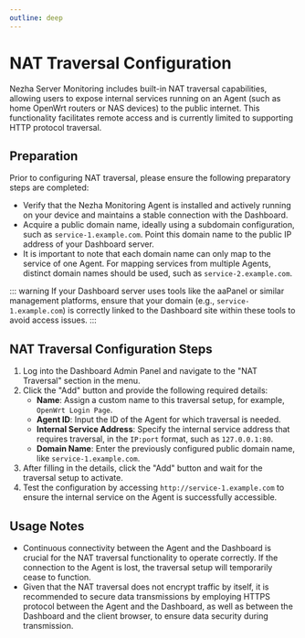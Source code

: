 ```yaml
---
outline: deep
---
```

# NAT Traversal Configuration

Nezha Server Monitoring includes built-in NAT traversal capabilities, allowing users to expose internal services running on an Agent (such as home OpenWrt routers or NAS devices) to the public internet. This functionality facilitates remote access and is currently limited to supporting HTTP protocol traversal.

## Preparation

Prior to configuring NAT traversal, please ensure the following preparatory steps are completed:

- Verify that the Nezha Monitoring Agent is installed and actively running on your device and maintains a stable connection with the Dashboard.
- Acquire a public domain name, ideally using a subdomain configuration, such as `service-1.example.com`. Point this domain name to the public IP address of your Dashboard server.
- It is important to note that each domain name can only map to the service of one Agent. For mapping services from multiple Agents, distinct domain names should be used, such as `service-2.example.com`.

::: warning
If your Dashboard server uses tools like the aaPanel or similar management platforms, ensure that your domain (e.g., `service-1.example.com`) is correctly linked to the Dashboard site within these tools to avoid access issues.
:::

## NAT Traversal Configuration Steps

1. Log into the Dashboard Admin Panel and navigate to the "NAT Traversal" section in the menu.
2. Click the "Add" button and provide the following required details:
   - **Name**: Assign a custom name to this traversal setup, for example, `OpenWrt Login Page`.
   - **Agent ID**: Input the ID of the Agent for which traversal is needed.
   - **Internal Service Address**: Specify the internal service address that requires traversal, in the `IP:port` format, such as `127.0.0.1:80`.
   - **Domain Name**: Enter the previously configured public domain name, like `service-1.example.com`.
3. After filling in the details, click the "Add" button and wait for the traversal setup to activate.
4. Test the configuration by accessing `http://service-1.example.com` to ensure the internal service on the Agent is successfully accessible.

## Usage Notes

- Continuous connectivity between the Agent and the Dashboard is crucial for the NAT traversal functionality to operate correctly. If the connection to the Agent is lost, the traversal setup will temporarily cease to function.
- Given that the NAT traversal does not encrypt traffic by itself, it is recommended to secure data transmissions by employing HTTPS protocol between the Agent and the Dashboard, as well as between the Dashboard and the client browser, to ensure data security during transmission.